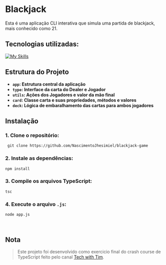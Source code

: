 #  Blackjack

Esta é uma aplicação CLI interativa que simula uma partida de blackjack, mais conhecido como 21.

## Tecnologias utilizadas:

[![My Skills](https://skillicons.dev/icons?i=ts&theme=light)](https://skillicons.dev)

## Estrutura do Projeto
- **`app`: Estrutura central da aplicação**
- **`type`: Interface da carta do Dealer e Jogador**
- **`utils`: Ações dos Jogadores e valor da mão final**
- **`card`: Classe carta e suas propriedades, métodos e valores**
- **`deck`: Lógica de embaralhamento das cartas para ambos jogadores**

## Instalação

### 1. Clone o repositório:
```
 git clone https://github.com/NascimentoJhesimiel/blackjack-game
```

### 2. Instale as dependências:

```
npm install 
```

### 3. Compile os arquivos TypeScript:
```
tsc
```

### 4. Execute o arquivo `.js`:
```
node app.js
```
<br>

## Nota

> Este projeto foi desenvolvido como exercicio final do crash course de TypeScript feito pelo canal [Tech with Tim](https://www.youtube.com/@TechWithTim). <br>


